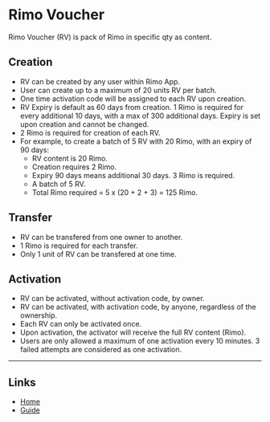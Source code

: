 # Rimo Voucher

Rimo Voucher (RV) is pack of Rimo in specific qty as content.

## Creation
- RV can be created by any user within Rimo App.
- User can create up to a maximum of 20 units RV per batch.
- One time activation code will be assigned to each RV upon creation.
- RV Expiry is default as 60 days from creation. 1 Rimo is required for every additional 10 days, with a max of 300 additional days. Expiry is set upon creation and cannot be changed.
- 2 Rimo is required for creation of each RV.
- For example, to create a batch of 5 RV with 20 Rimo, with an expiry of 90 days:
  - RV content is 20 Rimo.
  - Creation requires 2 Rimo.
  - Expiry 90 days means additional 30 days. 3 Rimo is required.
  - A batch of 5 RV.
  - Total Rimo required = 5 x (20 + 2 + 3) = 125 Rimo.

## Transfer
- RV can be transfered from one owner to another.
- 1 Rimo is required for each transfer.
- Only 1 unit of RV can be transfered at one time.

## Activation
- RV can be activated, without activation code, by owner.
- RV can be activated, with activation code, by anyone, regardless of the ownership.
- Each RV can only be activated once.
- Upon activation, the activator will receive the full RV content (Rimo).
- Users are only allowed a maximum of one activation every 10 minutes. 3 failed attempts are considered as one activation.

---

## Links
* [Home](../README.md)
* [Guide](./index.md)
